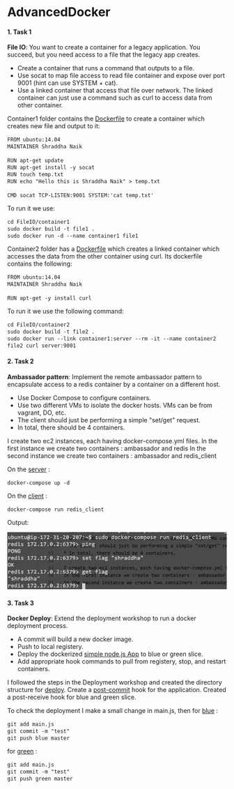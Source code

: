 # AdvancedDocker



#### 1. Task 1
**File IO**: You want to create a container for a legacy application. You succeed, but you need access to a file that the legacy app creates.

* Create a container that runs a command that outputs to a file.
* Use socat to map file access to read file container and expose over port 9001 (hint can use SYSTEM + cat).
* Use a linked container that access that file over network. The linked container can just use a command such as curl to access data from other container.

Container1 folder contains the [Dockerfile](https://github.com/Shraddha512/AdvancedDocker/blob/master/FileIO/container1/Dockerfile) to create a container which creates new file and output to it:
```
FROM ubuntu:14.04
MAINTAINER Shraddha Naik

RUN apt-get update  
RUN apt-get install -y socat
RUN touch temp.txt 
RUN echo "Hello this is Shraddha Naik" > temp.txt

CMD socat TCP-LISTEN:9001 SYSTEM:'cat temp.txt'

```
To run it we use:
```
cd FileIO/container1
sudo docker build -t file1 .
sudo docker run -d --name container1 file1

```
Container2 folder has a [Dockerfile](https://github.com/Shraddha512/AdvancedDocker/blob/master/FileIO/container1/container2/Dockerfile) which creates a linked container which accesses the data from the other container using curl. Its dockerfile contains the following:
```
FROM ubuntu:14.04
MAINTAINER Shraddha Naik

RUN apt-get -y install curl
```
To run it we use the following command:
```
cd FileIO/container2
sudo docker build -t file2 .
sudo docker run --link container1:server --rm -it --name container2 file2 curl server:9001
```
#### 2. Task 2 
**Ambassador pattern**: Implement the remote ambassador pattern to encapsulate access to a redis container by a container on a different host.

* Use Docker Compose to configure containers.
* Use two different VMs to isolate the docker hosts. VMs can be from vagrant, DO, etc.
* The client should just be performing a simple "set/get" request.
* In total, there should be 4 containers.

I create two ec2 instances, each having docker-compose.yml files.
In the first instance we create two containers : ambassador and redis
In the second instance we create two containers : ambassador and redis_client

On the [server](https://github.com/Shraddha512/AdvancedDocker/blob/master/Ambassador/Server/docker-compose.yml) :
```
docker-compose up -d
```
On the [client](https://github.com/Shraddha512/AdvancedDocker/blob/master/Ambassador/Server/docker-compose.yml) :
```
docker-compose run redis_client
```
Output:

![redis client](https://github.com/Shraddha512/AdvancedDocker/blob/master/images/Screen%20Shot%202015-11-22%20at%2011.21.56%20PM.png)

#### 3. Task 3 
**Docker Deploy**: Extend the deployment workshop to run a docker deployment process.

* A commit will build a new docker image.
* Push to local registery.
* Deploy the dockerized [simple node.js App](https://github.com/CSC-DevOps/App) to blue or green slice.
* Add appropriate hook commands to pull from registery, stop, and restart containers.

I followed the steps in the Deployment workshop and created the directory structure for [deploy](https://github.com/Shraddha512/AdvancedDocker/tree/master/Deployment/deploy).
Create a [post-commit](https://github.com/Shraddha512/AdvancedDocker/blob/master/Deployment/App/post-commit) hook for the application.
Created a post-receive hook for blue and green slice.

To check the deployment I make a small change in main.js, then for [blue](https://github.com/Shraddha512/AdvancedDocker/blob/master/Deployment/deploy/blue.git/hooks/post-receive) :
```
git add main.js
git commit -m "test"
git push blue master
```
for [green](https://github.com/Shraddha512/AdvancedDocker/blob/master/Deployment/deploy/green.git/hooks/post-receive) :
```
git add main.js
git commit -m "test"
git push green master
```


